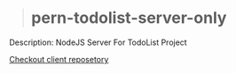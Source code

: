 > # pern-todolist-server-only
Description: NodeJS Server For TodoList Project

[Checkout client reposetory](https://github.com/minhtrifit/pern-todolist-client-only)
